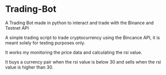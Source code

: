 # Trading-Bot
A Trading Bot made in python to interact and trade with the Binance and Testnet API

A simple trading script to trade cryptocurrency using the Bincance API, it is meant solely for testing purposes only.

It works my monitoring the price data and calculating the rsi value.

It buys a currency pair when the rsi value is below 30 and sells when the rsi value is higher than 30. 
